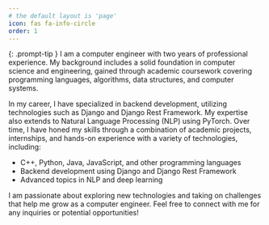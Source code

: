 ```yaml
---
# the default layout is 'page'
icon: fas fa-info-circle
order: 1
---
```


{: .prompt-tip }
I am a computer engineer with two years of professional experience. My background includes a solid foundation in computer science and engineering, gained through academic coursework covering programming languages, algorithms, data structures, and computer systems.

In my career, I have specialized in backend development, utilizing technologies such as Django and Django Rest Framework. My expertise also extends to Natural Language Processing (NLP) using PyTorch. Over time, I have honed my skills through a combination of academic projects, internships, and hands-on experience with a variety of technologies, including:

- C++, Python, Java, JavaScript, and other programming languages
- Backend development using Django and Django Rest Framework
- Advanced topics in NLP and deep learning

I am passionate about exploring new technologies and taking on challenges that help me grow as a computer engineer. Feel free to connect with me for any inquiries or potential opportunities!
